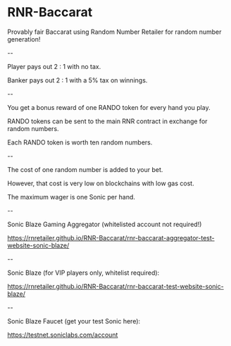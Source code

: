 # RNR-Baccarat
Provably fair Baccarat using Random Number Retailer for random number generation!

--

Player pays out 2 : 1 with no tax.

Banker pays out 2 : 1 with a 5% tax on winnings.

--

You get a bonus reward of one RANDO token for every hand you play.

RANDO tokens can be sent to the main RNR contract in exchange for random numbers.

Each RANDO token is worth ten random numbers.

--

The cost of one random number is added to your bet. 

However, that cost is very low on blockchains with low gas cost.

The maximum wager is one Sonic per hand.

--

Sonic Blaze Gaming Aggregator (whitelisted account not required!)

https://rnretailer.github.io/RNR-Baccarat/rnr-baccarat-aggregator-test-website-sonic-blaze/

--

Sonic Blaze (for VIP players only, whitelist required):

https://rnretailer.github.io/RNR-Baccarat/rnr-baccarat-test-website-sonic-blaze/

--

Sonic Blaze Faucet (get your test Sonic here):

https://testnet.soniclabs.com/account
